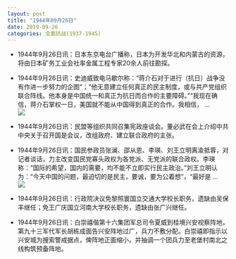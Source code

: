 ```yaml
---
layout: post
title: "1944年09月26日"
date: 2019-09-26
categories: 全面抗战(1937-1945)
---
```


<meta name="referrer" content="no-referrer" />

- 1944年9月26日讯：日本东京电台广播称，日本为开发华北和内蒙古的资源，将由日本矿务工业会社率金属工程专家20余人前往勘探。 

- 1944年9月26日讯：史迪威致电马歇尔称：“蒋介石对于进行（抗日）战争没有作进一步努力的企图”；“他无意建立任何真正的民主制度，或与共产党组织联合阵线。他本身是中国统一和真正为抗日而合作的主要障碍。”“我现在确信，蒋介石掌权一日，美国就不能从中国得到真正的合作。我相信， ... <br/><img src="https://wx2.sinaimg.cn/large/aca367d8ly1g7d2pk7rk9j20c809z74c.jpg" />

- 1944年9月26日讯：民盟等组织共同召集宪政座谈会。董必武在会上介绍中共中央关于召开国是会议，改组政府、建立联合政府的主张。 

- 1944年9月26日讯：国民参政员张澜、邵从恩、李瑛、刘王立明离渝抵蓉，对记者谈话，力主改变国民党寡头政权为各党派、无党派的联合政权。李瑛称：“国际的希望，国内的需要，均不能不立即实行民主政治。”刘王立明认为：“今天中国的问题，最迫切的是民主，要诚，要为公着想”，“最好是 ... <br/><img src="https://wx4.sinaimg.cn/large/aca367d8ly1g7csb3cuk8j20c8090q2y.jpg" />

- 1944年9月26日讯：行政院决议免黎照寰国立交通大学校长职务，遗缺由吴保丰继任；免王广庆国立河南大学校长职务，遗缺由张广兴继任。 

- 1944年9月26日讯：白崇禧偕第十六集团军总司令夏威到桂境兴安视察阵地，第九十三军代军长胡栋成面告兴安阵地过广，兵力不敷分配。白崇禧即指示以兴安城为搜索警戒据点，俾阵地正面缩小，并抽调一个团兵力至老堡村南北之线构筑预备阵地。 

